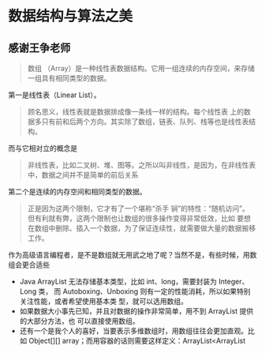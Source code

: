 # 数据结构与算法之美
## 感谢王争老师
>数组 （Array）是一种线性表数据结构。它用一组连续的内存空间，来存储一组具有相同类型的数据。

第一是线性表（Linear List）。

>顾名思义，线性表就是数据排成像一条线一样的结构。每个线性表 上的数据多只有前和后两个方向。其实除了数组，链表、队列、栈等也是线性表结构。

而与它相对立的概念是
>非线性表，比如二叉树、堆、图等。之所以叫非线性，是因为，在非线性表 中，数据之间并不是简单的前后关系

第二个是连续的内存空间和相同类型的数据。

>正是因为这两个限制，它才有了一个堪称“杀手 锏”的特性：“随机访问”。
>但有利就有弊，这两个限制也让数组的很多操作变得非常低效，比如 要想在数组中删除、插入一个数据，为了保证连续性，就需要做大量的数据搬移工作。

作为高级语言编程者，是不是数组就无用武之地了呢？当然不是，有些时候，用数组会更合适些
- Java ArrayList 无法存储基本类型，比如 int、long，需要封装为 Integer、Long 类，
而 Autoboxing、Unboxing 则有一定的性能消耗，所以如果特别关注性能，或者希望使用基本类 型，就可以选用数组。
-  如果数据大小事先已知，并且对数据的操作非常简单，用不到 ArrayList 提供的大部分方法，也 可以直接使用数组。
-  还有一个是我个人的喜好，当要表示多维数组时，用数组往往会更加直观。比如 Object[][] array；而用容器的话则需要这样定义：ArrayList<ArrayList
